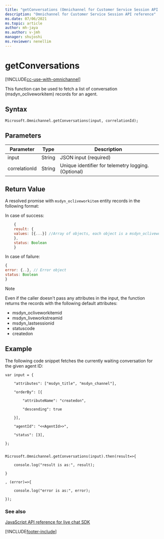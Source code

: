 ```yaml
---
title: "getConversations (Omnichannel for Customer Service Session API reference) | MicrosoftDocs"
description: "Omnichannel for Customer Service Session API reference"
ms.date: 07/06/2021
ms.topic: article
author: mh-jaya
ms.author: v-jmh
manager: shujoshi
ms.reviewer: nenellim
---
```

# getConversations

[!INCLUDE[cc-use-with-omnichannel](../../../../includes/cc-use-with-omnichannel.md)]

This function can be used to fetch a list of conversation (msdyn_ocliveworkitem) records for an agent. 

## Syntax

`Microsoft.Omnichannel.getConversations(input, correlationId);`

## Parameters

| Parameter     | Type   | Description           |
| ------------- | ------ | --------------------- |
| input         | String | JSON input (required) | 
| correlationId | String | Unique identifier for telemetry logging. (Optional)  |

## Return Value

A resolved promise with `msdyn_ocliveworkitem` entity records in the following format:

In case of success: 

```javascript 
    { 
    result: { 
    values: [{...}] //Array of objects, each object is a msdyn_ocliveworkitem record 
    }, 
    status: Boolean 
    } 
``` 

In case of failure: 

```javascript
{ 
error: {..}, // Error object 
status: Boolean 
} 
```

> [!Note] 
> Even if the caller doesn't pass any attributes in the input, the function returns the records with the following default attributes: 
>   - msdyn_ocliveworkitemid 
>   - msdyn_liveworkstreamid 
>   - msdyn_lastsessionid 
>   - statuscode 
>   - createdon 

## Example

The following code snippet fetches the currently waiting conversation for the given agent ID: 

```
var input = { 

    "attributes": ["msdyn_title", "msdyn_channel"], 

    "orderBy": [{ 

        "attributeName": "createdon", 

        "descending": true 

    }], 

    "agentId": "<<AgentId>>", 

    "status": [3], 

}; 


Microsoft.Omnichannel.getConversations(input).then(result=>{ 

    console.log("result is as:", result); 

} 

, (error)=>{ 

    console.log("error is as:", error); 

}); 
```
 
### See also

[JavaScript API reference for live chat SDK](../../omnichannel-reference.md)


[!INCLUDE[footer-include](../../../../includes/footer-banner.md)]
